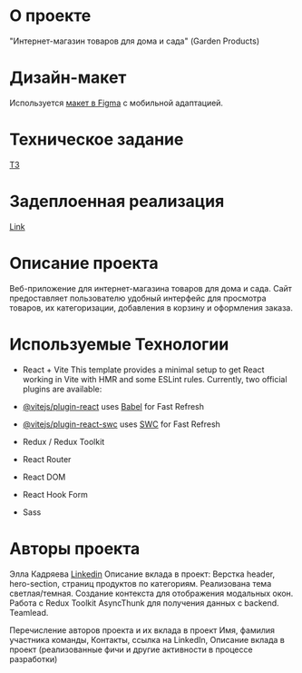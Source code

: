 # О проекте
"Интернет-магазин товаров для дома и сада" (Garden Products)

# Дизайн-макет
Используется [макет в Figma](https://www.figma.com/file/SDNWLzCWkh9ZXdCpWEaByv/project-frontend?type=design&node-id=280-1136&mode=design&t=NJTGdloftvn8I6Vz-0 ) с мобильной адаптацией.

# Техническое задание 
[TЗ](https://docs.google.com/document/d/1RU3XZ0tYzUHOfF7ijKEsZjT7f086xNL8-OiYQt-cKFk/edit?tab=t.0)

# Задеплоенная реализация
[Link]()

# Описание проекта
Веб-приложение для интернет-магазина товаров для дома и сада. Сайт предоставляет пользователю удобный интерфейс для просмотра товаров, их категоризации, добавления в корзину и оформления заказа.

# Используемые Технологии
- React + Vite
This template provides a minimal setup to get React working in Vite with HMR and some ESLint rules.
Currently, two official plugins are available:
- [@vitejs/plugin-react](https://github.com/vitejs/vite-plugin-react/blob/main/packages/plugin-react/README.md) uses [Babel](https://babeljs.io/) for Fast Refresh
- [@vitejs/plugin-react-swc](https://github.com/vitejs/vite-plugin-react-swc) uses [SWC](https://swc.rs/) for Fast Refresh

- Redux / Redux Toolkit
- React Router
- React DOM
- React Hook Form
- Sass

# Авторы проекта

Элла Кадряева [Linkedin](https://www.linkedin.com/in/ella-kadriaieva-79a197259/)
Описание вклада в проект: Верстка header, hero-section, страниц продуктов по категориям. 
                          Реализована тема светлая/темная. Создание контекста для отображения модальных окон. 
                          Работа с Redux Toolkit AsyncThunk для получения данных с backend.
                          Teamlead.


Перечисление авторов проекта и их вклада в проект
Имя, фамилия участника команды, 
Контакты, ссылка на LinkedIn, 
Описание вклада в проект (реализованные фичи и другие активности в процессе разработки)